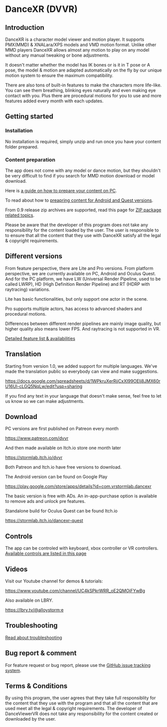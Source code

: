 # DanceXR (DVVR)


## Introduction
DanceXR is a character model viewer and motion player. It supports PMX(MMD) & XNALara/XPS models and VMD motion format. Unlike other MMD players DanceXR allows almost any motion to play on any model without any manual tweaking or bone adjustments. 

It doesn't matter whether the model has IK bones or is it in T pose or A pose, the model & motion are adapted automatically on the fly by our unique motion system to ensure the maximum compatibility.

There are also tons of built-in features to make the characters more life-like. You can see them breathing, blinking eyes naturally and even making eye contact with you. Plus there are procedural motions for you to use and more features added every month with each updates.  

## Getting started

### Installation
No installation is required, simply unzip and run once you have your content folder prepared. 

### Content preparation 
The app does not come with any model or dance motion, but they shouldn't be very difficult to find if you search for MMD motion download or model download. 

Here is [a guide on how to prepare your content on PC](pages/blog/preparecontent.md).

To read about how to [preapring content for Android and Quest versions](pages/content_android_quest.md).

From 0.9 release zip archives are supported, read this page for [ZIP package related topics](pages/zip_format.md). 

Please be aware that the developer of this program does not take any responsibility for the content loaded by the user. The user is responsible to to ensure that all the content that they use with DanceXR satisfy all the legal & copyright requirements. 

## Different versions
From feature perspective, there are Lite and Pro versions. From platform perspective, we are currently available on PC, Android and Oculus Quest. And for the PC platform, we have LW (Universal Render Pipeline, used to be called LWRP), HD (High Definition Render Pipeline) and RT (HDRP with raytracing) variations. 

Lite has basic functionalities, but only support one actor in the scene.

Pro supports multiple actors, has access to advanced shaders and procedural motions. 

Differences between different render pipelines are mainly image quality, but higher quality also means lower FPS. And raytracing is not supported in VR.

[Detailed feature list & availabilities](pages/features.md)

## Translation
Starting from version 1.0, we added support for multiple languages. We've made the translation public so everybody can view and make suggestions. 

https://docs.google.com/spreadsheets/d/1WPkruXerRjjCxXI99OElj8JMX60rU16Ul-cLGQ5NqLw/edit?usp=sharing

If you find any text in your language that doesn't make sense, feel free to let us know so we can make adjustments.

## Download
PC versions are first published on Patreon every month

https://www.patreon.com/dvvr

And then made available on Itch.io store one month later

https://stormlab.itch.io/dvvr

Both Patreon and Itch.io have free versions to download. 

The Android version can be found on Google Play

https://play.google.com/store/apps/details?id=com.vrstormlab.dancexr

The basic version is free with ADs. An in-app-purchase option is available to remove ads and unlock pre features. 

Standalone build for Oculus Quest can be found Itch.io

https://stormlab.itch.io/dancexr-quest



## Controls
The app can be controled with keyboard, xbox controller or VR controllers.
[Available controls are listed in this page](pages/blog/controls.md)


## Videos
Visit our Youtube channel for demos & tutorials: 

https://www.youtube.com/channel/UC4kSPkrWRR_oE2QMOjFYwBg 

Also available on LBRY. 

https://lbry.tv/@alloystorm:e 

## Troubleshooting
[Read about troubleshooting](pages/troubleshooting.md)


## Bug report & comment
For feature request or bug report, please use the [GitHub issue tracking system](https://github.com/alloystorm/dvvr/issues).


## Terms & Conditions
By using this program, the user agrees that they take full responsiblity for the content that they use with the program and that all the content that are used meet all the legal & copyright requirements. The developer of DanceViewerVR does not take any responsibility for the content created or downloaded by the user.  


